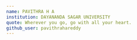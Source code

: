 ```yaml
---
name: PAVITHRA H A
institution: DAYANANDA SAGAR UNIVERSITY
quote: Wherever you go, go with all your heart.
github_user: pavithrahareddy
---
```

